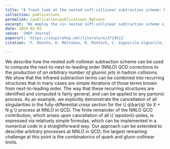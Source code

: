 ```yaml
---
title: "A fresh look at the nested soft-collinear subtraction scheme: NNLO QCD corrections to N-gluon final states in quark-antiquark annihilation" 
collection: publications
permalink: /publication/publications_Ngluons
excerpt: 'We employ the <i> nested soft-collinear subtraction scheme </i> to compute NNLO QCD corrections for gluonic jet production, consolidating infrared subtraction terms into recurring structures for streamlined computations. We demonstrate the cancellation of singularities in the quark-antiquark to N-gluon process, showcasing the broad applicability of this scheme.'
date: 2024-02-02
venue: 'JHEP Journal'
paperurl: 'https://inspirehep.net/literature/2714511'
citation: 'F. Devoto, K. Melnikov, R. Röntsch, C. Signorile-Signorile, D.M. Tagliabue.'

---
```


<style>
  div {
    text-align: justify;
  }
</style>

We describe how the nested soft-collinear subtraction scheme can be used to compute the next-to-next-to-leading order (NNLO) QCD corrections to the production of *an arbitrary number of gluonic jets* in hadron collisions. We show that the infrared subtraction terms can be combined into recurring structures that in many cases are simple iterations of those terms known from next-to-leading order. The way that these recurring structures are identified and computed is fairly general, and can be applied to any partonic process. As an example, we explicitly demonstrate the cancellation of all singularities in the fully-differential cross section for the \\( q\bar{q} \to X + N g \\) process at NNLO in QCD. The finite remainder of the NNLO QCD contribution, which arises upon cancellation of all \\( \epsilon\\)-poles, is expressed via relatively simple formulas, which can be implemented in a numerical code in a straightforward way. Our approach can be extended to describe arbitrary processes at NNLO in QCD; the largest remaining challenge at this point is the combinatorics of quark and gluon collinear limits.

